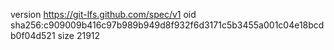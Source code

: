 version https://git-lfs.github.com/spec/v1
oid sha256:c909009b416c97b989b949d8f932f6d3171c5b3455a001c04e18bcdb0f04d521
size 21912
